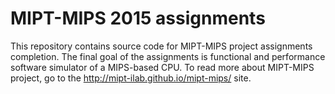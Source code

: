 # MIPT-MIPS 2015 assignments

This repository contains source code for MIPT-MIPS project assignments completion. The final goal of the assignments is functional and performance software simulator of a MIPS-based CPU.
To read more about MIPT-MIPS project, go to the http://mipt-ilab.github.io/mipt-mips/ site.

